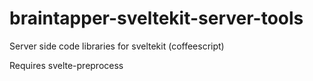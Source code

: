 # braintapper-sveltekit-server-tools

Server side code libraries for sveltekit (coffeescript)


Requires svelte-preprocess
